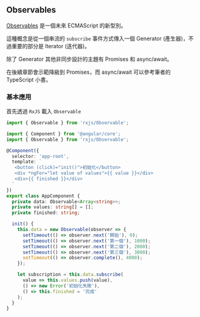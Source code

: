 ## Observables

[Observables](https://github.com/tc39/proposal-observable) 是一個未來 ECMAScript 的新型別。

這種概念是從一個串流的 `subscribe` 事件方式傳入一個 Generator (產生器)，不過重要的部分是 Iterator (迭代器)。

除了 Generator 其他非同步設計的主題有 Promises 和 async/await。

在後續章節會示範降級到 Promises，而 async/await 可以參考筆者的 TypeScript 小書。

### 基本應用

首先透過 `RxJS` 載入 `Observable`
```ts
import { Observable } from 'rxjs/Observable';
```

```ts
import { Component } from '@angular/core';
import { Observable } from 'rxjs/Observable';

@Component({
  selector: 'app-root',
  template: `
   <button (click)="init()">初始化</button>
   <div *ngFor="let value of values">{{ value }}</div>
   <div>{{ finished }}</div>
  `
})
export class AppComponent {
  private data: Observable<Array<string>>;
  private values: string[] = [];
  private finished: string;

  init() {
    this.data = new Observable(observer => {
      setTimeout(() => observer.next('開始'), 0);
      setTimeout(() => observer.next('第一個'), 1000);
      setTimeout(() => observer.next('第二個'), 2000);
      setTimeout(() => observer.next('第三個'), 3000);
      setTimeout(() => observer.complete(), 4000);
    });

    let subscription = this.data.subscribe(
      value => this.values.push(value),
      () => new Error('初始化失敗'),
      () => this.finished = '完成'
    );
  }
}
```

